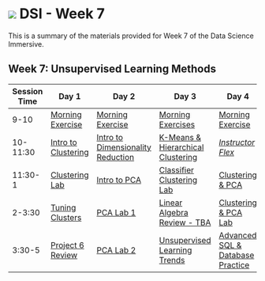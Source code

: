 # ![](https://ga-dash.s3.amazonaws.com/production/assets/logo-9f88ae6c9c3871690e33280fcf557f33.png) DSI - Week 7

This is a summary of the materials provided for Week 7 of the Data Science Immersive.

## Week 7: Unsupervised Learning Methods

Session Time | Day 1 | Day 2 | Day 3 | Day 4 | Day 5
 --- | --- | --- | --- | ---  | ---
9-10 | [Morning Exercise][7-1A]                   | [Morning Exercise][7-2A]                  | [Morning Exercises][7-3A]                        | [Morning Exercise][7-4A]     | [(Reflection)][7-5A]
10-11:30 | [Intro to Clustering][7-1B]            | [Intro to Dimensionality Reduction][7-2B] | [K-Means & Hierarchical Clustering][7-3C]             | [*Instructor Flex*][7-4B]              | [PCA Case Study][7-5B]
11:30-1 | [Clustering Lab][7-1C]                  | [Intro to PCA][7-2C]                      |  [Classifier Clustering Lab][7-3D] | [Clustering & PCA][7-4C]     | [Project 7: Workshop][7-5C]
2-3:30 | [Tuning Clusters][7-1D]                  | [PCA Lab 1][7-2D]                         | [Linear Algebra Review - TBA][7-3B]        | [Clustering & PCA Lab][7-4D] | [Project 7: Workshop][7-5D]
3:30-5 | [Project 6 Review][7-1F] | [PCA Lab 2][7-2E]                         | [Unsupervised Learning Trends][7-3E]                      | [Advanced SQL & Database Practice][7-1E] | [Project 7: Presentations][7-5E]

[7-1A]: https://github.com/ga-students/DSI_SM_01/tree/master/exercises
[7-1B]: 1.1-lesson-clustering-kmeans
[7-1C]: 1.2-lab-clustering-kmeans
[7-1D]: 1.3-lesson
[7-1E]: 1.4-lesson
[7-1F]: ../../../projects/01-projects-weekly/project-07

[7-2A]: ./instructor-contributions/
[7-2B]: 2.1-lesson
[7-2C]: 2.2-lesson
[7-2D]: 2.3-lab
[7-2E]: 2.4-lab-pca-with-kmeans
[7-2F]: ./instructor-contributions/

[7-3A]: https://github.com/ga-students/DSI_SM_01/tree/master/exercises
[7-3B]: 3.1-lesson-hierarchical-clustering
[7-3C]: 3.2-lesson
[7-3D]: 3.3-lab-clustering-lab
[7-3E]: 3.4-lesson
[7-3F]: ./instructor-contributions/

[7-4A]: ./instructor-contributions/
[7-4B]: #
[7-4C]: 4.2-lesson
[7-4D]: 4.3-lab
[7-4E]: ../../03-projects/01-projects-weekly/project-07
[7-4F]: ./instructor-contributions/

[7-5A]: ../recurring-materials/reflection
[7-5B]: 5.1-lesson
[7-5C]: ../../03-projects/01-projects-weekly/project-07
[7-5D]: ../../03-projects/01-projects-weekly/project-07
[7-5E]: ../recurring-materials/project-show-and-tell
[7-5F]: ./instructor-contributions/
